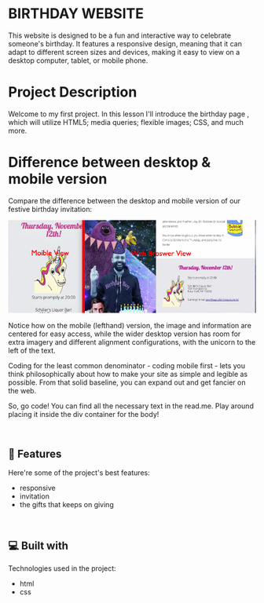 #  BIRTHDAY WEBSITE 

This website is designed to be a fun and interactive way to celebrate someone's birthday. It features a responsive design, meaning that it can adapt to different screen sizes and devices, making it easy to view on a desktop computer, tablet, or mobile phone.


#  Project Description

Welcome to my first project. In this lesson I'll introduce the birthday page , which will utilize HTML5; media queries; flexible images; CSS, and much more.

#  Difference between desktop & mobile version 

Compare the difference between the desktop and mobile version of our festive birthday invitation: 

<img alt="" width="800px" src="https://github.com/shivanikumari24/Responsive-website/blob/main/Birthday-site/image/View_Screen.jpg">

Notice how on the mobile (lefthand) version, the image and information are centered for easy access, while the wider desktop version has room for extra imagery and different alignment configurations, with the unicorn to the left of the text.

Coding for the least common denominator - coding mobile first - lets you think philosophically about how to make your site as simple and legible as possible. From that solid baseline, you can expand out and get fancier on the web. 

So, go code! You can find all the necessary text in the read.me. Play around placing it inside the div container for the body!



<br>
<h2>🧐 Features</h2>

Here're some of the project's best features:

*   responsive
*   invitation
*   the gifts that keeps on giving
 
 <br>

<h2>💻 Built with</h2>

Technologies used in the project:

*   html
*   css

